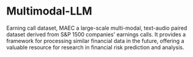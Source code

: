 # Multimodal-LLM
Earning call dataset, MAEC a large-scale multi-modal, text-audio paired dataset derived from S&amp;P 1500 companies' earnings calls. It provides a framework for processing similar financial data in the future, offering a valuable resource for research in financial risk prediction and analysis.
